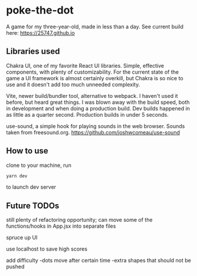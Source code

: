 # poke-the-dot

A game for my three-year-old, made in less than a day.
See current build here: https://25747.github.io

## Libraries used

Chakra UI, one of my favorite React UI libraries. Simple, effective components, with plenty of customizability. For the current state of the game a UI framework is almost certainly overkill, but Chakra is so nice to use and it doesn't add too much unneeded complexity.

Vite, newer build/bundler tool, alternative to webpack. I haven't used it before, but heard great things. I was blown away with the build speed, both in development and when doing a production build. Dev builds happened in as little as a quarter second. Production builds in under 5 seconds.

use-sound, a simple hook for playing sounds in the web browser. Sounds taken from freesound.org. https://github.com/joshwcomeau/use-sound

## How to use

clone to your machine, run

```bash
yarn dev
```

to launch dev server

## Future TODOs

still plenty of refactoring opportunity; can move some of the functions/hooks in App.jsx into separate files

spruce up UI

use localhost to save high scores

add difficulty
-dots move after certain time
-extra shapes that should not be pushed
